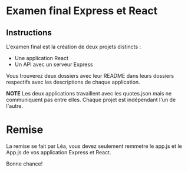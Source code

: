 # Examen final Express et React

## Instructions

L'examen final est la création de deux projets distincts :

* Une application React
* Un API avec un serveur Express

Vous trouverez deux dossiers avec leur README dans leurs dossiers respectifs avec les descriptions de chaque application.

**NOTE** Les deux applications travaillent avec les quotes.json mais ne communiquent pas entre elles. Chaque projet est indépendant l'un de l'autre.

# Remise

La remise se fait par Léa, vous devez seulement remmetre le app.js et le App.js de vos application Express et React.

Bonne chance!

